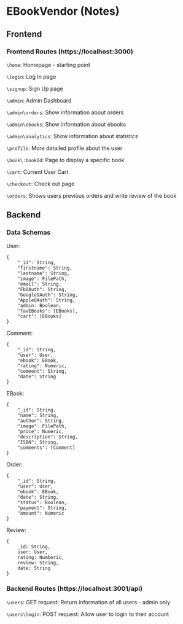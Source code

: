 # EBookVendor (Notes)

## Frontend

### Frontend Routes (https://localhost:3000)
`\home`: Homepage - starting point 

`\login`: Log In page

`\signup`: Sign Up page

`\admin`: Admin Dashboard

`\admin\orders`: Show information about orders

`\admin\ebooks`: Show information about ebooks

`\admin\analytics`: Show information about statistics

`\profile`: More detailed profile about the user

`\book\:bookId`: Page to display a specific book

`\cart`: Current User Cart

`\checkout`: Check out page

`\orders`: Shows users previous orders and write review of the book

## Backend


### Data Schemas
User:
```
{
    "_id": String,
    "firstname": String,
    "lastname": String,
    "image": FilePath,
    "email": String,
    "FbOAuth": String,
    "GoogleOAuth": String,
    "AppleOAuth": String,
    "admin: Boolean,
    "favEBooks": [EBooks],
    "cart": [EBooks]
}
```
Comment:
```
{
    "_id": String,
    "user": User,
    "ebook": EBook,
    "rating": Numeric,
    "comment": String,
    "date": String
}
```
EBook:
```
{
    "_id": String,
    "name": String,
    "author": String,
    "image": FilePath,
    "price": Numeric,
    "description": String,
    "ISBN": String,
    "comments": [Comment]
}
```
Order:
```
{
    "_id": String,
    "user": User,
    "ebook": EBook,
    "date": String,
    "status": Boolean,
    "payment": String,
    "amount": Numeric
}
```
Review:
```
{
    _id: String,
    user: User,
    rating: Numberic,
    review: String,
    date: String
}
```
### Backend Routes (https://localhost:3001/api)

`\users`: GET request: Return information of all users - admin only

`\users\login`: POST request: Allow user to login to their account
